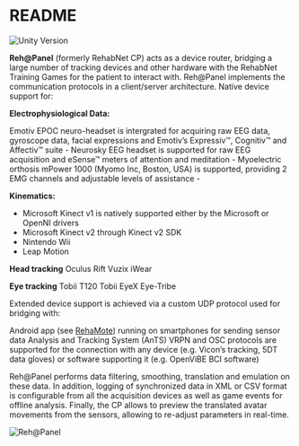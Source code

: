 # README #

![Unity Version](https://img.shields.io/badge/Unity%20Version-4.6-orange.svg)

**Reh@Panel** (formerly RehabNet CP) acts as a device router, bridging a large number of tracking devices and other hardware with the RehabNet Training Games for the patient to interact with. Reh@Panel implements the communication protocols in a client/server architecture. Native device support for:

**Electrophysiological Data:**

Emotiv EPOC neuro-headset is intergrated for acquiring raw EEG data, gyroscope data, facial expressions and Emotiv’s Expressiv™, Cognitiv™ and Affectiv™ suite - 
Neurosky EEG headset is supported for raw EEG acquisition and eSense™ meters of attention and meditation - 
Myoelectric orthosis mPower 1000 (Myomo Inc, Boston, USA) is supported, providing 2 EMG channels and adjustable levels of assistance - 

**Kinematics:**
* Microsoft Kinect v1 is natively supported either by the Microsoft or OpenNI drivers
* Microsoft Kinect v2 through Kinect v2 SDK
* Nintendo Wii
* Leap Motion

**Head tracking**
Oculus Rift
Vuzix iWear

**Eye tracking**
Tobii T120
Tobii EyeX
Eye-Tribe
 
Extended device support is achieved via a custom UDP protocol used for bridging with:

Android app (see [RehaMote](https://bitbucket.org/neurorehablab/rehamote)) running on smartphones for sending sensor data
Analysis and Tracking System (AnTS)
VRPN and OSC protocols are supported for the connection with any device (e.g. Vicon’s tracking, 5DT data gloves) or software supporting it (e.g. OpenViBE BCI software)
 
Reh@Panel performs data filtering, smoothing, translation and emulation on these data. In addition, logging of synchronized data in XML or CSV format is configurable from all the acquisition devices as well as game events for offline analysis. Finally, the CP allows to preview the translated avatar movements from the sensors, allowing to re-adjust parameters in real-time.

![Reh@Panel](https://lh5.googleusercontent.com/-fHhZm9NIFwc/U0Z3GbgtmJI/AAAAAAAABIM/TiZYbttpco0/s720/kinect1.png)